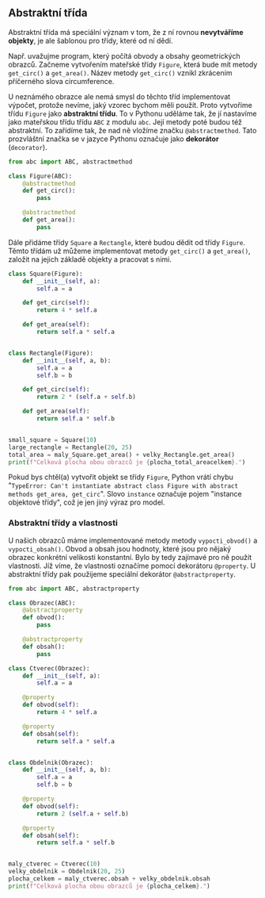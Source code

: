 ## Abstraktní třída

Abstraktní třída má speciální význam v tom, že z ní rovnou **nevytváříme objekty**, je ale šablonou pro třídy, které od ní dědí.

Např. uvažujme program, který počítá obvody a obsahy geometrických obrazců. Začneme vytvořením mateřské třídy `Figure`, která bude mít metody `get_circ()` a `get_area()`. Název metody `get_circ()` vznikl zkrácením příčerného slova circumference.

U neznámého obrazce ale nemá smysl do těchto tříd implementovat výpočet, protože nevíme, jaký vzorec bychom měli použít. Proto vytvoříme třídu `Figure` jako **abstraktní třídu**. To v Pythonu uděláme tak, že jí nastavíme jako mateřskou třídu třídu `ABC` z modulu `abc`. Její metody poté budou též abstraktní. To zařídíme tak, že nad ně vložíme značku `@abstractmethod`. Tato prozvláštní značka se v jazyce Pythonu označuje jako **dekorátor** (`decorator`).

```python
from abc import ABC, abstractmethod

class Figure(ABC):
    @abstractmethod
    def get_circ():
        pass

    @abstractmethod
    def get_area():
        pass
```

Dále přidáme třídy `Square` a `Rectangle`, které budou dědit od třídy `Figure`. Těmto třídám už můžeme implementovat metody `get_circ()` a `get_area()`, založit na jejich základě objekty a pracovat s nimi.

```python
class Square(Figure):
    def __init__(self, a):
        self.a = a

    def get_circ(self):
        return 4 * self.a

    def get_area(self):
        return self.a * self.a


class Rectangle(Figure):
    def __init__(self, a, b):
        self.a = a
        self.b = b

    def get_circ(self):
        return 2 * (self.a + self.b)

    def get_area(self):
        return self.a * self.b


small_square = Square(10)
large_rectangle = Rectangle(20, 25)
total_area = maly_Square.get_area() + velky_Rectangle.get_area()
print(f"Celková plocha obou obrazců je {plocha_total_areacelkem}.")
```

Pokud bys chtěl(a) vytvořit objekt se třídy `Figure`, Python vrátí chybu "`TypeError: Can't instantiate abstract class Figure with abstract methods get_area, get_circ`". Slovo `instance` označuje pojem "instance objektové třídy", což je jen jiný výraz pro model.

### Abstraktní třídy a vlastnosti

U našich obrazců máme implementované metody metody `vypocti_obvod()` a `vypocti_obsah()`. Obvod a obsah jsou hodnoty, které jsou pro nějaký obrazec konkrétní velikosti konstantní. Bylo by tedy zajímavé pro ně použít vlastnosti. Jíž víme, že vlastnosti označíme pomocí dekorátoru `@property`. U abstraktní třídy pak použijeme speciální dekorátor `@abstractproperty`.

```python
from abc import ABC, abstractproperty

class Obrazec(ABC):
    @abstractproperty
    def obvod():
        pass

    @abstractproperty
    def obsah():
        pass

class Ctverec(Obrazec):
    def __init__(self, a):
        self.a = a

    @property
    def obvod(self):
        return 4 * self.a

    @property
    def obsah(self):
        return self.a * self.a


class Obdelnik(Obrazec):
    def __init__(self, a, b):
        self.a = a
        self.b = b

    @property
    def obvod(self):
        return 2 (self.a + self.b)

    @property
    def obsah(self):
        return self.a * self.b


maly_ctverec = Ctverec(10)
velky_obdelnik = Obdelnik(20, 25)
plocha_celkem = maly_ctverec.obsah + velky_obdelnik.obsah
print(f"Celková plocha obou obrazců je {plocha_celkem}.")
```

